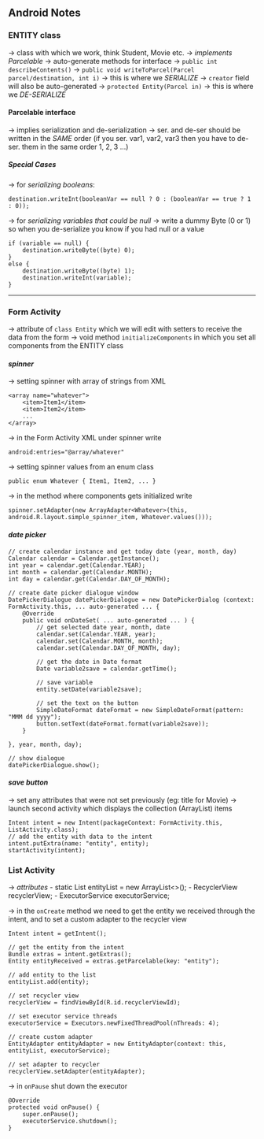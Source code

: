 ## Android Notes

### ENTITY class
-> class with which we work, think Student, Movie etc.
-> *implements Parcelable* -> auto-generate methods for interface
	-> `public int describeContents()`
	-> `public void writeToParcel(Parcel parcel/destination, int i)`	-> this is where we *SERIALIZE*
	-> `creator` field will also be auto-generated
		-> `protected Entity(Parcel in)`	-> this is where we *DE-SERIALIZE*

#### Parcelable interface

-> implies serialization and de-serialization
-> ser. and de-ser should be written in the *SAME* order (if you ser. var1, var2, var3 then you have to de-ser. them in the same order 1, 2, 3 ...)

##### Special Cases

-> for *serializing booleans*:
```
destination.writeInt(booleanVar == null ? 0 : (booleanVar == true ? 1 : 0));
```
-> for *serializing variables that could be null*
	-> write a dummy Byte (0 or 1) so when you de-serialize you know if you had null or a value
```
if (variable == null) {
    destination.writeByte((byte) 0);
} 
else {
    destination.writeByte((byte) 1);
    destination.writeInt(variable);
}
```
---
### Form Activity

-> attribute of `class Entity` which we will edit with setters to receive the data from the form
-> void method `initializeComponents` in which you set all components from the ENTITY class

#### *spinner*
-> setting spinner with array of strings from XML
```
<array name="whatever">
	<item>Item1</item>
	<item>Item2</item>
	...
</array>
```
-> in the Form Activity XML under spinner write
```
android:entries="@array/whatever"
```
-> setting spinner values from an enum class
```
public enum Whatever { Item1, Item2, ... }
```
-> in the method where components gets initialized write
```
spinner.setAdapter(new ArrayAdapter<Whatever>(this, android.R.layout.simple_spinner_item, Whatever.values()));
```

#### *date picker*
```
// create calendar instance and get today date (year, month, day)
Calendar calendar = Calendar.getInstance();
int year = calendar.get(Calendar.YEAR);
int month = calendar.get(Calendar.MONTH);
int day = calendar.get(Calendar.DAY_OF_MONTH);

// create date picker dialogue window
DatePickerDialogue datePickerDialogue = new DatePickerDialog (context: FormActivity.this, ... auto-generated ... {
	@Override
	public void onDateSet( ... auto-generated ... ) {
		// get selected date year, month, date
		calendar.set(Calendar.YEAR, year);
		calendar.set(Calendar.MONTH, month);
		calendar.set(Calendar.DAY_OF_MONTH, day);

		// get the date in Date format
		Date variable2save = calendar.getTime();

		// save variable
		entity.setDate(variable2save);

		// set the text on the button
		SimpleDateFormat dateFormat = new SimpleDateFormat(pattern: "MMM dd yyyy");
		button.setText(dateFormat.format(variable2save));
	}

}, year, month, day);

// show dialogue
datePickerDialogue.show();
```

#### *save button*
-> set any attributes that were not set previously (eg: title for Movie)
-> launch second activity which displays the collection (ArrayList) items
```
Intent intent = new Intent(packageContext: FormActivity.this, ListActivity.class);
// add the entity with data to the intent
intent.putExtra(name: "entity", entity);
startActivity(intent);
```

### List Activity
-> *attributes*
	- static List<Entity> entityList = new ArrayList<>();
	- RecyclerView recyclerView;
	- ExecutorService executorService;

-> in the `onCreate` method we need to get the entity we received through the intent, and to set a custom adapter to the recycler view
```
Intent intent = getIntent();

// get the entity from the intent
Bundle extras = intent.getExtras();
Entity entityReceived = extras.getParcelable(key: "entity");

// add entity to the list
entityList.add(entity);

// set recycler view
recyclerView = findViewById(R.id.recyclerViewId);

// set executor service threads
executorService = Executors.newFixedThreadPool(nThreads: 4);

// create custom adapter
EntityAdapter entityAdapter = new EntityAdapter(context: this, entityList, executorService);

// set adapter to recycler
recyclerView.setAdapter(entityAdapter);
```
-> in `onPause` shut down the executor
```
@Override
protected void onPause() {
    super.onPause();
    executorService.shutdown();
}
```